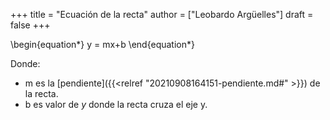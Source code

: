+++
title = "Ecuación de la recta"
author = ["Leobardo Argüelles"]
draft = false
+++

\begin{equation\*}
y = mx+b
\end{equation\*}

Donde:

-   m es la [pendiente]({{<relref "20210908164151-pendiente.md#" >}}) de la recta.
-   b es valor de _y_ donde la recta cruza el eje y.
